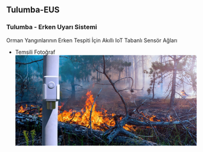 ## Tulumba-EUS

### Tulumba - Erken Uyarı Sistemi
Orman Yangınlarının Erken Tespiti İçin Akıllı IoT Tabanlı Sensör Ağları

* Temsili Fotoğraf<br/>
![GitHub Logo](forest.jpg)
